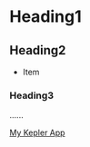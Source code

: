 # Heading1

## Heading2
- Item
### Heading3
......

[My Kepler App](https://kepler.gl/demo?mapUrl=https://raw.githubusercontent.com/pployyrs/GIS18Nov/refs/heads/main/kepler.gl-2.json)


